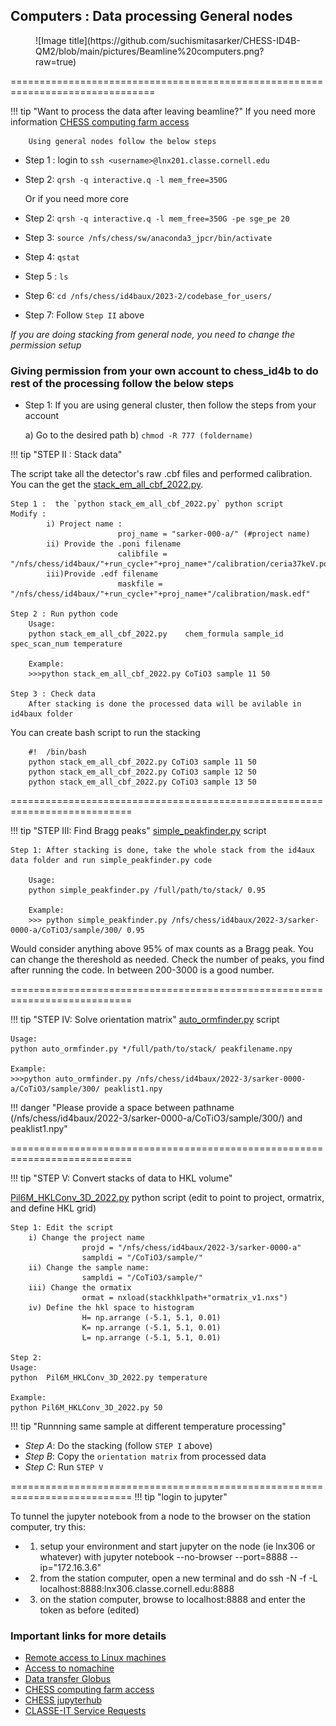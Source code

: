 
## Computers : Data processing General nodes


<figure markdown>
  ![Image title](https://github.com/suchismitasarker/CHESS-ID4B-QM2/blob/main/pictures/Beamline%20computers.png?raw=true)
</figure>


===============================================================================

!!! tip "Want to process the data after leaving beamline?"
    If you need more information [CHESS computing farm access](https://wiki.classe.cornell.edu/Computing/ComputeFarmIntro)

        Using general nodes follow the below steps
    

* Step 1 : login to `ssh <username>@lnx201.classe.cornell.edu`
* Step 2: `qrsh -q interactive.q -l mem_free=350G`
    
    Or if you need more core

* Step 2: `qrsh -q interactive.q -l mem_free=350G -pe sge_pe 20`
* Step 3: `source /nfs/chess/sw/anaconda3_jpcr/bin/activate`
* Step 4: `qstat`
* Step 5 : `ls`
* Step 6: `cd /nfs/chess/id4baux/2023-2/codebase_for_users/`
* Step 7: Follow `Step II` above 


<i> If you are doing stacking from general node, you need to change the permission setup </i>


### <b>Giving permission from your own account to chess_id4b to do rest of the processing follow the below steps </b>

* Step 1: If you are using general cluster, then follow the steps from your account 

    a) Go to the desired path
    b)  `chmod -R 777 (foldername)`


!!! tip "STEP II :  Stack data"

The script take all the detector's raw .cbf files and performed calibration. You can the get the [stack_em_all_cbf_2022.py](https://github.com/suchismitasarker/CLASSE-id4b/blob/main/codebase_for_use/stack_em_all_cbf_2022.py). 

 
    Step 1 :  the `python stack_em_all_cbf_2022.py` python script
    Modify : 
            i) Project name : 
                            proj_name = "sarker-000-a/" (#project name)
            ii) Provide the .poni filename
                            calibfile = "/nfs/chess/id4baux/"+run_cycle+"+proj_name+"/calibration/ceria37keV.poni" 
            iii)Provide .edf filename
                            maskfile = "/nfs/chess/id4baux/"+run_cycle+"+proj_name+"/calibration/mask.edf" 
    
    Step 2 : Run python code
        Usage:
        python stack_em_all_cbf_2022.py    chem_formula sample_id spec_scan_num temperature

        Example: 
        >>>python stack_em_all_cbf_2022.py CoTiO3 sample 11 50

    Step 3 : Check data 
        After stacking is done the processed data will be avilable in id4baux folder    

You can create bash script to run the stacking 

        #!  /bin/bash
        python stack_em_all_cbf_2022.py CoTiO3 sample 11 50
        python stack_em_all_cbf_2022.py CoTiO3 sample 12 50
        python stack_em_all_cbf_2022.py CoTiO3 sample 13 50
    
===========================================================================

!!! tip "STEP III:  Find Bragg peaks"
[simple_peakfinder.py](https://github.com/suchismitasarker/CLASSE-id4b/blob/main/simple_peakfinder.py) script

    Step 1: After stacking is done, take the whole stack from the id4aux data folder and run simple_peakfinder.py code
    
        Usage: 
        python simple_peakfinder.py /full/path/to/stack/ 0.95

        Example: 
        >>> python simple_peakfinder.py /nfs/chess/id4baux/2022-3/sarker-0000-a/CoTiO3/sample/300/ 0.95

Would consider anything above 95% of max counts as a Bragg peak. You can change the thereshold  as needed. 
Check the number of peaks, you find after running the code. In between 200-3000 is a good number.  

===========================================================================

!!! tip "STEP IV:  Solve orientation matrix"
[auto_ormfinder.py](https://github.com/suchismitasarker/CLASSE-id4b/blob/main/auto_ormfinder.py) script 

    Usage: 
    python auto_ormfinder.py */full/path/to/stack/ peakfilename.npy

    Example: 
    >>>python auto_ormfinder.py /nfs/chess/id4baux/2022-3/sarker-0000-a/CoTiO3/sample/300/ peaklist1.npy

!!! danger "Please provide a space between pathname (/nfs/chess/id4baux/2022-3/sarker-0000-a/CoTiO3/sample/300/) and peaklist1.npy"


===========================================================================

!!! tip "STEP V:  Convert stacks of data to HKL volume"

[Pil6M_HKLConv_3D_2022.py](https://github.com/suchismitasarker/CLASSE-id4b/blob/main/Pil6M_HKLConv_3D_2022.py) python script (edit to point to project, ormatrix, and define HKL grid)

    Step 1: Edit the script
        i) Change the project name
                    projd = "/nfs/chess/id4baux/2022-3/sarker-0000-a"
                    sampldi = "/CoTiO3/sample/" 
        ii) Change the sample name:
                    sampldi = "/CoTiO3/sample/" 
        iii) Change the ormatix 
                    ormat = nxload(stackhklpath+"ormatrix_v1.nxs")
        iv) Define the hkl space to histogram
                    H= np.arrange (-5.1, 5.1, 0.01)
                    K= np.arrange (-5.1, 5.1, 0.01)
                    L= np.arrange (-5.1, 5.1, 0.01)
    
    Step 2: 
    Usage:
    python  Pil6M_HKLConv_3D_2022.py temperature

    Example:
    python Pil6M_HKLConv_3D_2022.py 50


!!! tip "Runnning same sample at different temperature processing"

* <i>Step A</i>: Do the stacking (follow `STEP I` above)
* <i>Step B</i>: Copy the `orientation matrix` from processed data
* <i>Step C</i>: Run `STEP V`



===========================================================================
!!! tip "login to jupyter"

To tunnel the jupyter notebook from a node to the browser on the station computer, try this:

* 1) setup your environment and start jupyter on the node (ie lnx306 or whatever) with
jupyter notebook --no-browser --port=8888 --ip="172.16.3.6"
* 2) from the station computer, open a new terminal and do
ssh -N -f -L localhost:8888:lnx306.classe.cornell.edu:8888
* 3) on the station computer, browse to localhost:8888 and enter the token as before (edited) 



### <b>Important links for more details </b>

* [Remote access to Linux machines](https://wiki.classe.cornell.edu/Computing/RemoteLinux)
* [Access to nomachine](https://wiki.classe.cornell.edu/Computing/NoMachine)
* [Data transfer Globus](https://wiki.classe.cornell.edu/Computing/GlobusDataTransfer)
* [CHESS computing farm access](https://wiki.classe.cornell.edu/Computing/ComputeFarmIntro)
* [CHESS jupyterhub](https://wiki.classe.cornell.edu/Computing/JupyterHub)
* [CLASSE-IT Service Requests ](service-classe@cornell.edu)


